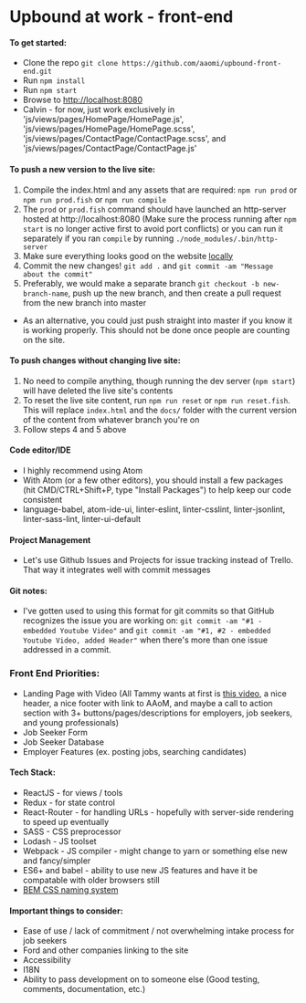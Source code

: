 # Upbound at work - front-end

#### To get started:
- Clone the repo `git clone https://github.com/aaomi/upbound-front-end.git`
- Run `npm install`
- Run `npm start`
- Browse to [http://localhost:8080](http://localhost:8080)
- Calvin - for now, just work exclusively in 'js/views/pages/HomePage/HomePage.js', 'js/views/pages/HomePage/HomePage.scss', 'js/views/pages/ContactPage/ContactPage.scss', and 'js/views/pages/ContactPage/ContactPage.js'

#### To push a new version to the live site:
1. Compile the index.html and any assets that are required: `npm run prod` or `npm run prod.fish` or `npm run compile`
2. The `prod` or `prod.fish` command should have launched an http-server hosted at http://localhost:8080 (Make sure the process running after `npm start` is no longer active first to avoid port conflicts) or you can run it separately if you ran `compile` by running `./node_modules/.bin/http-server`
3. Make sure everything looks good on the website [locally](http://localhost:8080)
4. Commit the new changes! `git add .` and `git commit -am "Message about the commit"`
5. Preferably, we would make a separate branch `git checkout -b new-branch-name`, push up the new branch, and then create a pull request from the new branch into master
- As an alternative, you could just push straight into master if you know it is working properly. This should not be done once people are counting on the site.

#### To push changes without changing live site:
1. No need to compile anything, though running the dev server (`npm start`) will have deleted the live site's contents
2. To reset the live site content, run `npm run reset` or `npm run reset.fish`. This will replace `index.html` and the `docs/` folder with the current version of the content from whatever branch you're on
3. Follow steps 4 and 5 above

#### Code editor/IDE
- I highly recommend using Atom
- With Atom (or a few other editors), you should install a few packages (hit CMD/CTRL+Shift+P, type "Install Packages") to help keep our code consistent
- language-babel, atom-ide-ui, linter-eslint, linter-csslint, linter-jsonlint, linter-sass-lint, linter-ui-default

#### Project Management
- Let's use Github Issues and Projects for issue tracking instead of Trello. That way it integrates well with commit messages

#### Git notes:
- I've gotten used to using this format for git commits so that GitHub recognizes the issue you are working on: `git commit -am "#1 - embedded Youtube Video"` and `git commit -am "#1, #2 - embedded Youtube Video, added Header"` when there's more than one issue addressed in a commit.

### Front End Priorities:
- Landing Page with Video (All Tammy wants at first is [this video](https://www.youtube.com/watch?v=BrJsyBGuJNY), a nice header, a nice footer with link to AAoM, and maybe a call to action section with 3+ buttons/pages/descriptions for employers, job seekers, and young professionals)
- Job Seeker Form
- Job Seeker Database
- Employer Features (ex. posting jobs, searching candidates)

#### Tech Stack:
- ReactJS - for views / tools
- Redux - for state control
- React-Router - for handling URLs - hopefully with server-side rendering to speed up eventually
- SASS - CSS preprocessor
- Lodash - JS toolset
- Webpack - JS compiler - might change to yarn or something else new and fancy/simpler
- ES6+ and babel - ability to use new JS features and have it be compatable with older browsers still
- [BEM CSS naming system](http://getbem.com/naming/)

#### Important things to consider:
- Ease of use / lack of commitment / not overwhelming intake process for job seekers
- Ford and other companies linking to the site
- Accessibility
- I18N
- Ability to pass development on to someone else (Good testing, comments, documentation, etc.)
